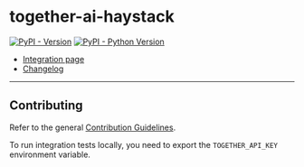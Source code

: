 # together-ai-haystack

[![PyPI - Version](https://img.shields.io/pypi/v/togetherai-haystack.svg)](https://pypi.org/project/togetherai-haystack)
[![PyPI - Python Version](https://img.shields.io/pypi/pyversions/togetherai-haystack.svg)](https://pypi.org/project/togetherai-haystack)

- [Integration page](https://haystack.deepset.ai/integrations/together_ai)
- [Changelog](https://github.com/deepset-ai/haystack-core-integrations/blob/main/integrations/together_ai/CHANGELOG.md)

---

## Contributing

Refer to the general [Contribution Guidelines](https://github.com/deepset-ai/haystack-core-integrations/blob/main/CONTRIBUTING.md).

To run integration tests locally, you need to export the `TOGETHER_API_KEY` environment variable.